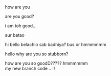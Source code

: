 how are you


are you good?


i am toh good...


aur batao



hi
bello
belachio
sab badhiya?
bus
or
hmmmmmm

hello
why are you so stubborn?

how are you so goodD?????
hmmmmmm\
my new branch code
..
!!